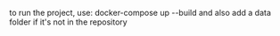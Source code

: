 to run the project, use: docker-compose up --build
and also add a data folder if it's not in the repository
